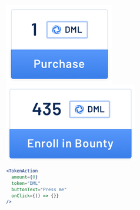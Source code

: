 <div class="references">
  <div class="reference">
    <a href="public/images/components/TokenAction/1.png">
      <img src="public/images/components/TokenAction/1.png" alt="TokenAction 1" />
    </a>
  </div>
  <div class="reference">
    <a href="public/images/components/TokenAction/2.png">
      <img src="public/images/components/TokenAction/2.png" alt="TokenAction 2" />
    </a>
  </div>
</div>

```jsx
<TokenAction
  amount={0}
  token="DML"
  buttonText="Press me"
  onClick={() => {}}
/>
```
